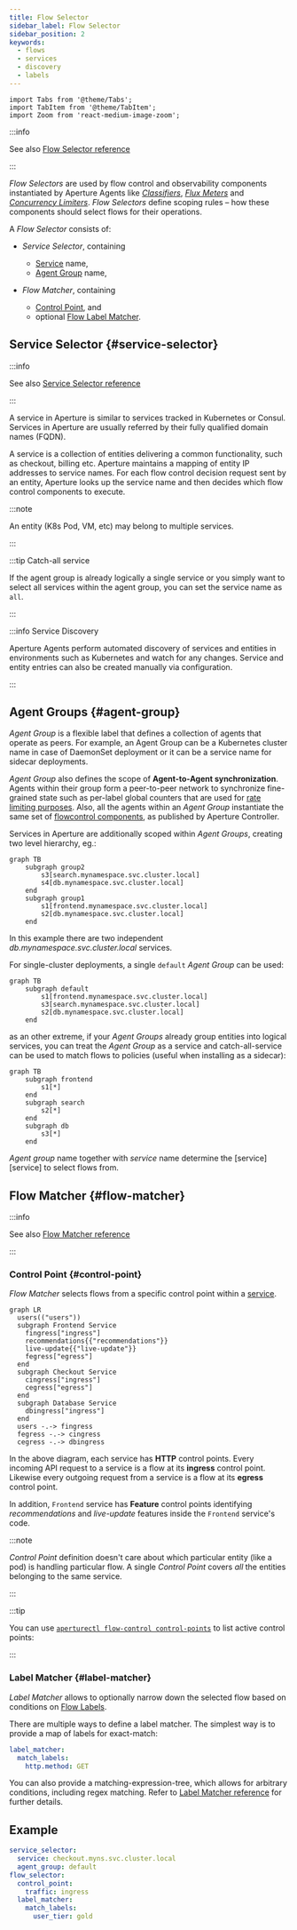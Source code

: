 ```yaml
---
title: Flow Selector
sidebar_label: Flow Selector
sidebar_position: 2
keywords:
  - flows
  - services
  - discovery
  - labels
---
```


```mdx-code-block
import Tabs from '@theme/Tabs';
import TabItem from '@theme/TabItem';
import Zoom from 'react-medium-image-zoom';
```

:::info

See also [Flow Selector reference](/reference/policies/spec.md#flow-selector)

:::

_Flow Selectors_ are used by flow control and observability components
instantiated by Aperture Agents like [_Classifiers_][classifier], [_Flux
Meters_][flux-meter] and [_Concurrency Limiters_][cl]. _Flow Selectors_ define
scoping rules – how these components should select flows for their operations.

A _Flow Selector_ consists of:

- _Service Selector_, containing

  - [Service](#service) name,
  - [Agent Group](#agent-group) name,

- _Flow Matcher_, containing
  - [Control Point](#control-point), and
  - optional [Flow Label Matcher](#label-matcher).

## Service Selector {#service-selector}

:::info

See also
[Service Selector reference](/reference/policies/spec.md#service-selector)

:::

A service in Aperture is similar to services tracked in Kubernetes or Consul.
Services in Aperture are usually referred by their fully qualified domain names
(FQDN).

A service is a collection of entities delivering a common functionality, such as
checkout, billing etc. Aperture maintains a mapping of entity IP addresses to
service names. For each flow control decision request sent by an entity,
Aperture looks up the service name and then decides which flow control
components to execute.

:::note

An entity (K8s Pod, VM, etc) may belong to multiple services.

:::

:::tip Catch-all service

If the agent group is already logically a single service or you simply want to
select all services within the agent group, you can set the service name as
`all`.

:::

:::info Service Discovery

Aperture Agents perform automated discovery of services and entities in
environments such as Kubernetes and watch for any changes. Service and entity
entries can also be created manually via configuration.

:::

## Agent Groups {#agent-group}

_Agent Group_ is a flexible label that defines a collection of agents that
operate as peers. For example, an Agent Group can be a Kubernetes cluster name
in case of DaemonSet deployment or it can be a service name for sidecar
deployments.

_Agent Group_ also defines the scope of **Agent-to-Agent synchronization**.
Agents within their group form a peer-to-peer network to synchronize
fine-grained state such as per-label global counters that are used for [rate
limiting purposes][dc]. Also, all the agents within an _Agent Group_ instantiate
the same set of [flowcontrol components][components], as published by Aperture
Controller.

Services in Aperture are additionally scoped within _Agent Groups_, creating two
level hierarchy, eg.:

<Zoom>

```mermaid
graph TB
    subgraph group2
        s3[search.mynamespace.svc.cluster.local]
        s4[db.mynamespace.svc.cluster.local]
    end
    subgraph group1
        s1[frontend.mynamespace.svc.cluster.local]
        s2[db.mynamespace.svc.cluster.local]
    end
```

</Zoom>

In this example there are two independent _db.mynamespace.svc.cluster.local_
services.

For single-cluster deployments, a single `default` _Agent Group_ can be used:

<Zoom>

```mermaid
graph TB
    subgraph default
        s1[frontend.mynamespace.svc.cluster.local]
        s3[search.mynamespace.svc.cluster.local]
        s2[db.mynamespace.svc.cluster.local]
    end
```

</Zoom>

as an other extreme, if your _Agent Groups_ already group entities into logical
services, you can treat the _Agent Group_ as a service and catch-all-service can
be used to match flows to policies (useful when installing as a sidecar):

<Zoom>

```mermaid
graph TB
    subgraph frontend
        s1[*]
    end
    subgraph search
        s2[*]
    end
    subgraph db
        s3[*]
    end
```

</Zoom>

_Agent group_ name together with _service_ name determine the [service][service]
to select flows from.

## Flow Matcher {#flow-matcher}

:::info

See also [Flow Matcher reference](/reference/policies/spec.md#flow-matcher)

:::

### Control Point {#control-point}

_Flow Matcher_ selects flows from a specific control point within a
[service](#service).

<Zoom>

```mermaid
graph LR
  users(("users"))
  subgraph Frontend Service
    fingress["ingress"]
    recommendations{{"recommendations"}}
    live-update{{"live-update"}}
    fegress["egress"]
  end
  subgraph Checkout Service
    cingress["ingress"]
    cegress["egress"]
  end
  subgraph Database Service
    dbingress["ingress"]
  end
  users -.-> fingress
  fegress -.-> cingress
  cegress -.-> dbingress
```

</Zoom>

In the above diagram, each service has **HTTP** control points. Every incoming
API request to a service is a flow at its **ingress** control point. Likewise
every outgoing request from a service is a flow at its **egress** control point.

In addition, `Frontend` service has **Feature** control points identifying
_recommendations_ and _live-update_ features inside the `Frontend` service's
code.

:::note

_Control Point_ definition doesn't care about which particular entity (like a
pod) is handling particular flow. A single _Control Point_ covers _all_ the
entities belonging to the same service.

:::

:::tip

You can use [`aperturectl flow-control control-points`][aperturectl] to list
active control points:

:::

### Label Matcher {#label-matcher}

_Label Matcher_ allows to optionally narrow down the selected flow based on
conditions on [Flow Labels][label].

There are multiple ways to define a label matcher. The simplest way is to
provide a map of labels for exact-match:

```yaml
label_matcher:
  match_labels:
    http.method: GET
```

You can also provide a matching-expression-tree, which allows for arbitrary
conditions, including regex matching. Refer to [Label Matcher
reference][label-matcher] for further details.

## Example

```yaml
service_selector:
  service: checkout.myns.svc.cluster.local
  agent_group: default
flow_selector:
  control_point:
    traffic: ingress
  label_matcher:
    match_labels:
      user_tier: gold
```

[label]: ./flow-label.md
[flux-meter]: ./resources/flux-meter.md
[cl]: ./components/concurrency-limiter.md
[classifier]: ./resources/classifier.md
[label-matcher]: /reference/policies/spec.md#label-matcher
[dc]: components/rate-limiter.md#distributed-counters
[components]: ./components/components.md
[aperturectl]: /get-started/aperture-cli/aperture-cli.md
